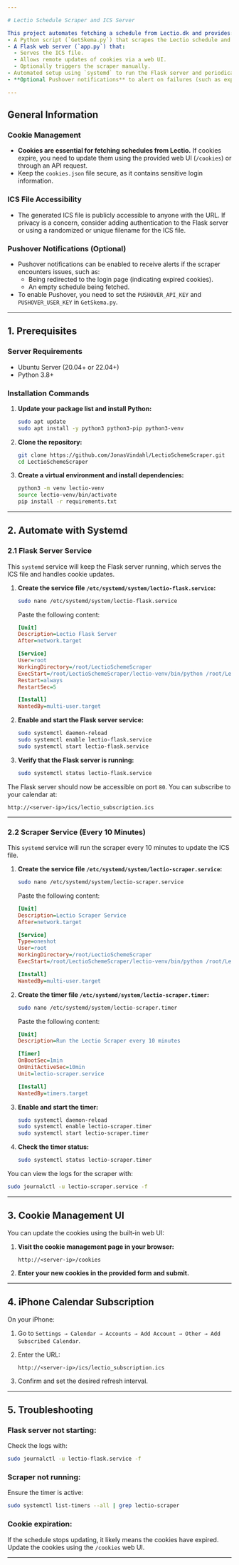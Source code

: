 ```yaml
---

# Lectio Schedule Scraper and ICS Server

This project automates fetching a schedule from Lectio.dk and provides:
- A Python script (`GetSkema.py`) that scrapes the Lectio schedule and generates an ICS file.
- A Flask web server (`app.py`) that:
  - Serves the ICS file.
  - Allows remote updates of cookies via a web UI.
  - Optionally triggers the scraper manually.
- Automated setup using `systemd` to run the Flask server and periodically run the scraper.
- **Optional Pushover notifications** to alert on failures (such as expired cookies or empty schedules).

---
```


## General Information

### Cookie Management
- **Cookies are essential for fetching schedules from Lectio.** If cookies expire, you need to update them using the provided web UI (`/cookies`) or through an API request.
- Keep the `cookies.json` file secure, as it contains sensitive login information.

### ICS File Accessibility
- The generated ICS file is publicly accessible to anyone with the URL. If privacy is a concern, consider adding authentication to the Flask server or using a randomized or unique filename for the ICS file.

### Pushover Notifications (Optional)
- Pushover notifications can be enabled to receive alerts if the scraper encounters issues, such as:
  - Being redirected to the login page (indicating expired cookies).
  - An empty schedule being fetched.
- To enable Pushover, you need to set the `PUSHOVER_API_KEY` and `PUSHOVER_USER_KEY` in `GetSkema.py`.

---

## 1. Prerequisites

### Server Requirements
- Ubuntu Server (20.04+ or 22.04+)
- Python 3.8+

### Installation Commands

1. **Update your package list and install Python:**

   ```bash
   sudo apt update
   sudo apt install -y python3 python3-pip python3-venv
   ```

2. **Clone the repository:**

   ```bash
   git clone https://github.com/JonasVindahl/LectioSchemeScraper.git
   cd LectioSchemeScraper
   ```

3. **Create a virtual environment and install dependencies:**

   ```bash
   python3 -m venv lectio-venv
   source lectio-venv/bin/activate
   pip install -r requirements.txt
   ```

---

## 2. Automate with Systemd

### 2.1 Flask Server Service

This `systemd` service will keep the Flask server running, which serves the ICS file and handles cookie updates.

1. **Create the service file `/etc/systemd/system/lectio-flask.service`:**

   ```bash
   sudo nano /etc/systemd/system/lectio-flask.service
   ```

   Paste the following content:

   ```ini
   [Unit]
   Description=Lectio Flask Server
   After=network.target

   [Service]
   User=root
   WorkingDirectory=/root/LectioSchemeScraper
   ExecStart=/root/LectioSchemeScraper/lectio-venv/bin/python /root/LectioSchemeScraper/app.py
   Restart=always
   RestartSec=5

   [Install]
   WantedBy=multi-user.target
   ```

2. **Enable and start the Flask server service:**

   ```bash
   sudo systemctl daemon-reload
   sudo systemctl enable lectio-flask.service
   sudo systemctl start lectio-flask.service
   ```

3. **Verify that the Flask server is running:**

   ```bash
   sudo systemctl status lectio-flask.service
   ```

The Flask server should now be accessible on port `80`. You can subscribe to your calendar at:

```
http://<server-ip>/ics/lectio_subscription.ics
```

---

### 2.2 Scraper Service (Every 10 Minutes)

This `systemd` service will run the scraper every 10 minutes to update the ICS file.

1. **Create the service file `/etc/systemd/system/lectio-scraper.service`:**

   ```bash
   sudo nano /etc/systemd/system/lectio-scraper.service
   ```

   Paste the following content:

   ```ini
   [Unit]
   Description=Lectio Scraper Service
   After=network.target

   [Service]
   Type=oneshot
   User=root
   WorkingDirectory=/root/LectioSchemeScraper
   ExecStart=/root/LectioSchemeScraper/lectio-venv/bin/python /root/LectioSchemeScraper/GetSkema.py

   [Install]
   WantedBy=multi-user.target
   ```

2. **Create the timer file `/etc/systemd/system/lectio-scraper.timer`:**

   ```bash
   sudo nano /etc/systemd/system/lectio-scraper.timer
   ```

   Paste the following content:

   ```ini
   [Unit]
   Description=Run the Lectio Scraper every 10 minutes

   [Timer]
   OnBootSec=1min
   OnUnitActiveSec=10min
   Unit=lectio-scraper.service

   [Install]
   WantedBy=timers.target
   ```

3. **Enable and start the timer:**

   ```bash
   sudo systemctl daemon-reload
   sudo systemctl enable lectio-scraper.timer
   sudo systemctl start lectio-scraper.timer
   ```

4. **Check the timer status:**

   ```bash
   sudo systemctl status lectio-scraper.timer
   ```

You can view the logs for the scraper with:

```bash
sudo journalctl -u lectio-scraper.service -f
```

---

## 3. Cookie Management UI

You can update the cookies using the built-in web UI:

1. **Visit the cookie management page in your browser:**

   ```
   http://<server-ip>/cookies
   ```

2. **Enter your new cookies in the provided form and submit.**

---

## 4. iPhone Calendar Subscription

On your iPhone:

1. Go to `Settings → Calendar → Accounts → Add Account → Other → Add Subscribed Calendar`.
2. Enter the URL:

   ```
   http://<server-ip>/ics/lectio_subscription.ics
   ```

3. Confirm and set the desired refresh interval.

---

## 5. Troubleshooting

### Flask server not starting:
Check the logs with:

```bash
sudo journalctl -u lectio-flask.service -f
```

### Scraper not running:
Ensure the timer is active:

```bash
sudo systemctl list-timers --all | grep lectio-scraper
```

### Cookie expiration:
If the schedule stops updating, it likely means the cookies have expired. Update the cookies using the `/cookies` web UI.

---